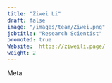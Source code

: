 ```yaml
---
title: "Ziwei Li"
draft: false
image: "/images/team/Ziwei.png"
jobtitle: "Research Scientist"
promoted: true
Website:  https://ziweili.page/
weight: 2
---
```



Meta
